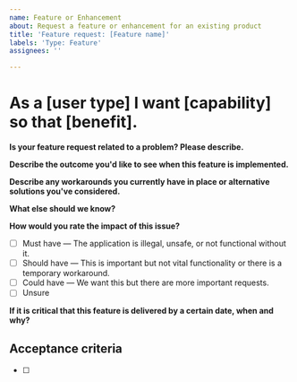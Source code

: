 ```yaml
---
name: Feature or Enhancement
about: Request a feature or enhancement for an existing product
title: 'Feature request: [Feature name]'
labels: 'Type: Feature'
assignees: ''

---
```


# As a [user type] I want [capability] so that [benefit].

**Is your feature request related to a problem? Please describe.**
<!-- E.g. "I'm always frustrated when ___," --> 



**Describe the outcome you'd like to see when this feature is implemented.**

<!-- E.g. "I will have data to inform ___ decisions," or "Our team will be able to ___ more efficiently/effectively/safely." -->



**Describe any workarounds you currently have in place or alternative solutions you've considered.**



**What else should we know?**
<!-- Is there context or background information we should be aware of? Are there examples of successful solutions we can look at? -->



**How would you rate the impact of this issue?**

- [ ] Must have — The application is illegal, unsafe, or not functional without it.
- [ ] Should have — This is important but not vital functionality or there is a temporary workaround. 
- [ ] Could have — We want this but there are more important requests. 
- [ ] Unsure

**If it is critical that this feature is delivered by a certain date, when and why?**

## Acceptance criteria
<!-- Each feature should have at least one acceptance criteria. Acceptance criteria must have a clear Pass / Fail outcome and specify the result (what) rather than approach (how). For further info see https://agileforgrowth.com/blog/acceptance-criteria-checklist/ -->
- [ ]
